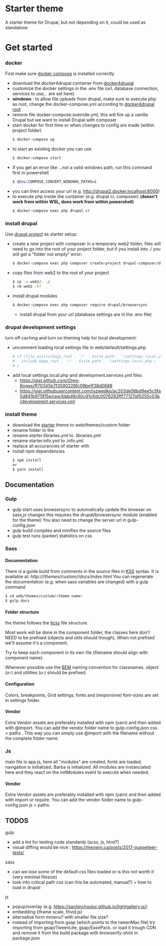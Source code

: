 # Starter theme

A starter theme for Drupal, but not depending on it, could be used as standalone


# Get started

### docker
First make sure [docker compose] is installed correctly

- download the docker4drupal container from [docker4drupal] 
- customize the docker settings in the .env file (url, database connection, services to use,.. are set here)
- **windows** : to allow file uploads from drupal, make sure to execute php as root, change the docker-compose.yml according to [docker4drupal root]
- remove file docker-compose.override.yml, this will fire up a vanilla Drupal but we want to install Drupal with composer
- start docker for first time or when changes to config are made (within project folder)
    ```sh
    $ docker-compose up
    ```
- to start an existing docker you can use
    ```sh
    $ docker-compose start
    ```
- if you get an error like ...not a valid windows path, run this command first in powershell
    ```sh
    $ $Env:COMPOSE_CONVERT_WINDOWS_PATHS=1
    ```
- you can then access your url (e.g. http://drupal2.docker.localhost:8000) 
- to execute php inside the container (e.g. drupal cr, composer) (**doesn't work from within WSL, does work from within powershell**)
    ```sh
    $ docker-compose exec php drupal cr
    ```

### install drupal
Use [drupal project] as starter setup:

- create a new project with composer in a temporary web2 folder, files will need to go into the root of your project folder, but if you install into ./ you will get a "folder not empty" error:
    ```sh
    $ docker-compose exec php composer create-project drupal-composer/drupal-project:8.x-dev    web2 --stability dev --no-interaction
    ```
- copy files from web2 to the root of your project
    ```sh
    $ cp -a web2/. ./
    $ rm web2 -Rf
    ```
- install drupal modules
    ```sh
    $ docker-compose exec php composer require drupal/browsersync
    ```
  - install drupal from your url (database settings are in the .env file)

### drupal development settings
turn off caching and turn on theming help for local development:
- uncomment loading local settings file in web/default/settings.php
    ```sh
    # if (file_exists($app_root . '/' . $site_path . '/settings.local.php')) {
    #   include $app_root . '/' . $site_path . '/settings.local.php';
    # }
    ```
- add local settings.local.php and development.services.yml files
    - https://gist.github.com/Greg-Boggs/ff70345b7f3590228fc09be1f38d0688
    - https://gist.githubusercontent.com/jszwedko/ac203de56bd9ee5c5fa5d841b971915e/raw/bbbd9c60c91c6dc0076283fff77127af0255c03b/development.services.yml

### install theme
- download the [starter] theme to web/themes/custom folder
- rename folder to the <theme name>
- rename starter.libraries.yml to <theme name>.libraries.yml
- rename starter.info.yml to <themen name>.info.yml
- replace all accurancies of starter with <theme name>
- install npm dependencies
    ```sh
    $ npm install
    or
    $ yarn install
    ```


## Documentation

### Gulp
- gulp start
    uses browsersync to automatically update the browser on sass,js changes
    this requires the drupal/browsersync module (enabled for the theme)
    You also need to change the server url in gulp-config.json
- gulp build
    compiles and minifies the source files
- gulp test
    runs (parker) statistics on css 

### Sass
#### Documentation
There is a guide build from comments in the source files in [KSS] syntax.
It is available at: *http://<url>/themes/custom/<theman name>/docs/index.html*
You can regenerate the documentation (e.g. when sass variables are changed) with a gulp command
```sh
$ cd web/themes/custom/<theme name>
$ gulp docs
```
#### Folder structure
the theme follows the [itcss] file structure. 

Most work will be done in the component folder, the classes here don't NEED to be prefixed (objects and utils should though), When not prefixed we'll assume it's a component.

Try to keep each component in its own file (filename should align with component name).

Whenever possible use the [BEM] naming convention for classnames. object (o-) and utilities (u-) should be prefixed.

#### Configuration
Colors, breakpoints, Grid settings, fonts and (responsive) font-sizes are set in settings folder.

#### Vendor
Extra Vendor assets are preferably installed with npm (yarn) and then added with @import.
You can add the vendor folder name to gulp-config.json css > paths . This way you can simply use @import with the filename without the complete folder name.

### Js

main file is app.js, here all "modules" are created, fonts are loaded, navigation is initialized, Barba is initialized.
All modules are instanciated here and they react on the initModules event to execute when needed.

#### Vendor
Extra Vendor assets are preferably installed with npm (yarn) and then added with import or require.
You can add the vendor folder name to gulp-config.json js > paths.


## TODOS

gulp
- add a lint for testing code standards (scss, js, html?)
- visual diffing would be nice : https://meowni.ca/posts/2017-puppeteer-tests/

sass
- can we lose some of the default css files loaded or is this not worth it (very minimal filesize)
- look into critical path css (can this be automated, manual?) + how to load in drupal

js 
- popup/overlay (e.g. https://sachinchoolur.github.io/lightgallery.js/)
- embedding (iframe scale, fitvid.js)
- alternative form mmenu? with smaller file size?
- instead of importing from gsap (which points to the tweenMax file) try importing from gsap/TweenLite, gsap/EasePack. or load it trough CDN and remove it from the build package with browserify-shim in package.json



[docker compose]: <https://docs.docker.com/compose/install/>
[docker4drupal]: <https://github.com/wodby/docker4drupal>
[docker4drupal root]: <https://wodby.com/stacks/drupal/docs/local/permissions/>
[drupal project]: <https://github.com/drupal-composer/drupal-project>
[starter]: <https://github.com/bregtemundo/starter>
[KSS]: <http://warpspire.com/kss/>
[itcss]: <https://www.xfive.co/blog/itcss-scalable-maintainable-css-architecture/>
[BEM]: <http://getbem.com/introduction/>
